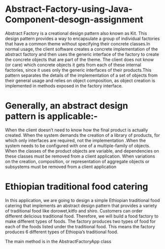 # Abstract-Factory-using-Java-Component-desogn-assignment

Abstract Factory is a creational design pattern also known as Kit. This design pattern provides a way to encapsulate a group of individual factories that have a common theme without specifying their concrete classes.In normal usage, the client software creates a concrete implementation of the abstract factory and then uses the generic interface of the factory to create the concrete objects that are part of the theme. The client does not know (or care) which concrete objects it gets from each of these internal factories, since it uses only the generic interfaces of their products.This pattern separates the details of the implementation of a set of objects from their general usage and relies on object composition, as object creation is implemented in methods exposed in the factory interface.

# Generally, an abstract design pattern is applicable:-

When the client doesn’t need to know how the final product is actually created. When the system demands the creation of a library of products, for which only interfaces are required, not the implementation .When the system needs to be configured with one of a multiple-family of objects. When the classes of the product objects are variable, and dependencies on these classes must be removed from a client application. When variations on the creation, composition, or representation of aggregate objects or subsystems must be removed from a client application

# Ethiopian traditional food catering

In this application, we are going to design a simple Ethiopian traditional food catering that implements an abstract design pattern that provides a variety of traditional food like dorowet,kitfo and shiro. Customers can order different delicious traditional food. Therefore, we will build a food factory to make different types of foods. The factory produces two types of food for each of the foods listed under the traditional food. This means the factory produces 6 different types of Ethiopia’s traditional food.

The main method is in the AbstractFactoryApp class

